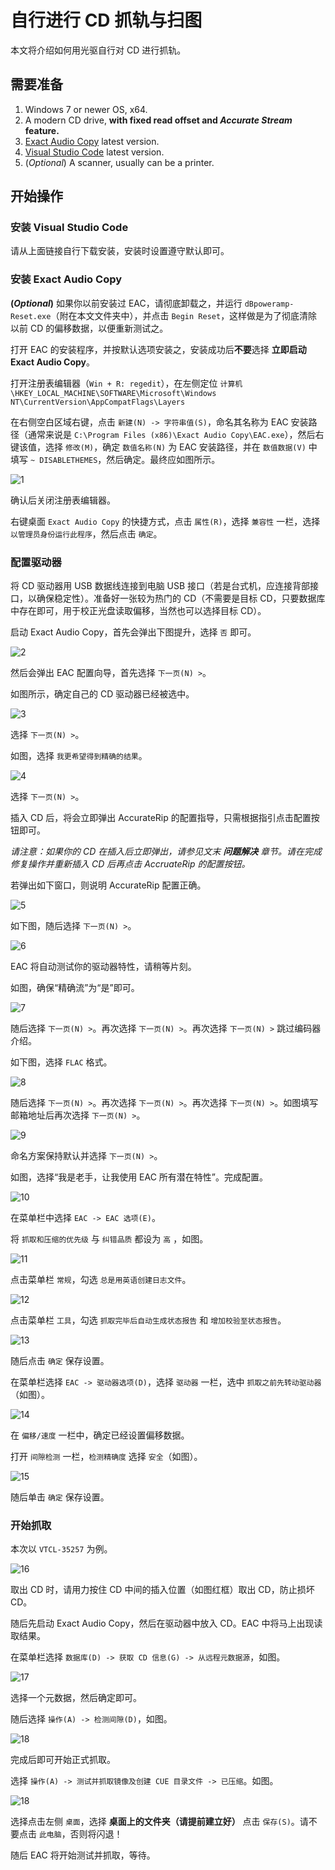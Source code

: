 # 自行进行 CD 抓轨与扫图

本文将介绍如何用光驱自行对 CD 进行抓轨。

## 需要准备

1. Windows 7 or newer OS, x64.
2. A modern CD drive, **with fixed read offset and *Accurate Stream* feature.**
3. [Exact Audio Copy](https://www.exactaudiocopy.de/) latest version.
4. [Visual Studio Code](https://code.visualstudio.com/) latest version.
5. (*Optional*) A scanner, usually can be a printer.

## 开始操作

### 安装 Visual Studio Code

请从上面链接自行下载安装，安装时设置遵守默认即可。

### 安装 Exact Audio Copy

**(*Optional*)** 如果你以前安装过 EAC，请彻底卸载之，并运行 `dBpoweramp-Reset.exe`（附在本文文件夹中），并点击 `Begin Reset`，这样做是为了彻底清除以前 CD 的偏移数据，以便重新测试之。

打开 EAC 的安装程序，并按默认选项安装之，安装成功后**不要**选择 **立即启动 Exact Audio Copy**。

打开注册表编辑器（`Win + R: regedit`），在左侧定位 `计算机\HKEY_LOCAL_MACHINE\SOFTWARE\Microsoft\Windows NT\CurrentVersion\AppCompatFlags\Layers`

在右侧空白区域右键，点击 `新建(N) -> 字符串值(S)`，命名其名称为 EAC 安装路径（通常来说是 `C:\Program Files (x86)\Exact Audio Copy\EAC.exe`），然后右键该值，选择 `修改(M)`，确定 `数值名称(N)` 为 EAC 安装路径，并在 `数值数据(V)` 中填写 `~ DISABLETHEMES`，然后确定。最终应如图所示。

![1](https://github.com/neteroster/blog/blob/main/self-cd-rip-img/1.png)

确认后关闭注册表编辑器。

右键桌面 `Exact Audio Copy` 的快捷方式，点击 `属性(R)`，选择 `兼容性` 一栏，选择 `以管理员身份运行此程序`，然后点击 `确定`。

### 配置驱动器

将 CD 驱动器用 USB 数据线连接到电脑 USB 接口（若是台式机，应连接背部接口，以确保稳定性）。准备好一张较为热门的 CD（不需要是目标 CD，只要数据库中存在即可，用于校正光盘读取偏移，当然也可以选择目标 CD）。

启动 Exact Audio Copy，首先会弹出下图提升，选择 `否` 即可。

![2](https://github.com/neteroster/blog/blob/main/self-cd-rip-img/2.png)

然后会弹出 EAC 配置向导，首先选择 `下一页(N) >`。

如图所示，确定自己的 CD 驱动器已经被选中。

![3](https://github.com/neteroster/blog/blob/main/self-cd-rip-img/3.png)

选择 `下一页(N) >`。

如图，选择 `我更希望得到精确的结果`。

![4](https://github.com/neteroster/blog/blob/main/self-cd-rip-img/4.png)

选择 `下一页(N) >`。

插入 CD 后，将会立即弹出 AccurateRip 的配置指导，只需根据指引点击配置按钮即可。

*请注意：如果你的 CD 在插入后立即弹出，请参见文末 **问题解决** 章节。请在完成修复操作并重新插入 CD 后再点击 AccruateRip 的配置按钮。*

若弹出如下窗口，则说明 AccurateRip 配置正确。

![5](https://github.com/neteroster/blog/blob/main/self-cd-rip-img/5.png)

如下图，随后选择 `下一页(N) >`。

![6](https://github.com/neteroster/blog/blob/main/self-cd-rip-img/6.png)

EAC 将自动测试你的驱动器特性，请稍等片刻。

如图，确保“精确流”为“是”即可。

![7](https://github.com/neteroster/blog/blob/main/self-cd-rip-img/7.png)

随后选择 `下一页(N) >`。再次选择 `下一页(N) >`。再次选择 `下一页(N) >` 跳过编码器介绍。

如下图，选择 `FLAC` 格式。

![8](https://github.com/neteroster/blog/blob/main/self-cd-rip-img/8.png)

随后选择 `下一页(N) >`。再次选择 `下一页(N) >`。再次选择 `下一页(N) >`。如图填写邮箱地址后再次选择 `下一页(N) >`。

![9](https://github.com/neteroster/blog/blob/main/self-cd-rip-img/9.png)

命名方案保持默认并选择 `下一页(N) >`。

如图，选择“我是老手，让我使用 EAC 所有潜在特性”。完成配置。

![10](https://github.com/neteroster/blog/blob/main/self-cd-rip-img/10.png)

在菜单栏中选择 `EAC -> EAC 选项(E)`。

将 `抓取和压缩的优先级` 与 `纠错品质` 都设为 `高` ，如图。

![11](https://github.com/neteroster/blog/blob/main/self-cd-rip-img/11.png)

点击菜单栏 `常规`，勾选 `总是用英语创建日志文件`。

![12](https://github.com/neteroster/blog/blob/main/self-cd-rip-img/12.png)

点击菜单栏 `工具`，勾选 `抓取完毕后自动生成状态报告` 和 `增加校验至状态报告`。

![13](https://github.com/neteroster/blog/blob/main/self-cd-rip-img/13.png)

随后点击 `确定` 保存设置。

在菜单栏选择 `EAC -> 驱动器选项(D)`，选择 `驱动器` 一栏，选中 `抓取之前先转动驱动器`（如图）。

![14](https://github.com/neteroster/blog/blob/main/self-cd-rip-img/14.png)

在 `偏移/速度` 一栏中，确定已经设置偏移数据。

打开 `间隙检测` 一栏，`检测精确度` 选择 `安全`（如图）。

![15](https://github.com/neteroster/blog/blob/main/self-cd-rip-img/15.png)

随后单击 `确定` 保存设置。

### 开始抓取

本次以 `VTCL-35257` 为例。

![16](https://github.com/neteroster/blog/blob/main/self-cd-rip-img/16.png)

取出 CD 时，请用力按住 CD 中间的插入位置（如图红框）取出 CD，防止损坏 CD。

随后先启动 Exact Audio Copy，然后在驱动器中放入 CD。EAC 中将马上出现读取结果。

在菜单栏选择 `数据库(D) -> 获取 CD 信息(G) -> 从远程元数据源`，如图。

![17](https://github.com/neteroster/blog/blob/main/self-cd-rip-img/17.png)

选择一个元数据，然后确定即可。

随后选择 `操作(A) -> 检测间隙(D)`，如图。

![18](https://github.com/neteroster/blog/blob/main/self-cd-rip-img/18.png)

完成后即可开始正式抓取。

选择 `操作(A) -> 测试并抓取镜像及创建 CUE 目录文件 -> 已压缩`。如图。

![18](https://github.com/neteroster/blog/blob/main/self-cd-rip-img/19.png)

选择点击左侧 `桌面`，选择 **桌面上的文件夹（请提前建立好）** 点击 `保存(S)`。请不要点击 `此电脑`，否则将闪退！

随后 EAC 将开始测试并抓取，等待。
